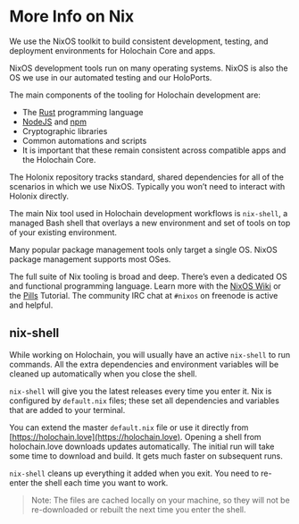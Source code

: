 # More Info on Nix

We use the NixOS toolkit to build consistent development, testing, and deployment environments for Holochain Core and apps.

NixOS development tools run on many operating systems. NixOS is also the OS we use in our automated testing and our HoloPorts.

The main components of the tooling for Holochain development are:

* The [Rust](https://holochain.love) programming language
* [NodeJS](https://holochain.love) and [npm](https://holochain.love)
* Cryptographic libraries
* Common automations and scripts
* It is important that these remain consistent across compatible apps and the Holochain Core.

The Holonix repository tracks standard, shared dependencies for all of the scenarios in which we use NixOS. Typically you won’t need to interact with Holonix directly.

The main Nix tool used in Holochain development workflows is <code>nix-shell</code>, a managed Bash shell that overlays a new environment and set of tools on top of your existing environment.

Many popular package management tools only target a single OS. NixOS package management supports most OSes.

The full suite of Nix tooling is broad and deep. There’s even a dedicated OS and functional programming language. Learn more with the [NixOS Wiki](https://nixos.wiki/wiki/Main_Page) or the [Pills](https://nixos.org/nixos/nix-pills/) Tutorial. The community IRC chat at <code>#nixos</code> on freenode is active and helpful.

## nix-shell

While working on Holochain, you will usually have an active <code>nix-shell</code> to run commands. All the extra dependencies and environment variables will be cleaned up automatically when you close the shell.

<code>nix-shell</code> will give you the latest releases every time you enter it. Nix is configured by <code>default.nix</code> files; these set all dependencies and variables that are added to your terminal.

You can extend the master <code>default.nix</code> file or use it directly from [https://holochain.love](https://holochain.love). Opening a shell from holochain.love downloads updates automatically. The initial run will take some time to download and build. It gets much faster on subsequent runs.

<code>nix-shell</code> cleans up everything it added when you exit. You need to re-enter the shell each time you want to work.

> Note: The files are cached locally on your machine, so they will not be re-downloaded or rebuilt the next time you enter the shell.